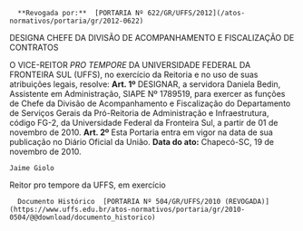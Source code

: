       **Revogada por:**  [PORTARIA Nº 622/GR/UFFS/2012](/atos-normativos/portaria/gr/2012-0622) 

   DESIGNA CHEFE DA DIVISÃO DE ACOMPANHAMENTO E FISCALIZAÇÃO DE CONTRATOS  

 O VICE-REITOR *PRO TEMPORE*  DA UNIVERSIDADE FEDERAL DA FRONTEIRA SUL (UFFS), no exercício da Reitoria e no uso de suas atribuições legais, resolve:   **Art. 1º**  DESIGNAR, a servidora Daniela Bedin, Assistente em Administração, SIAPE Nº 1789519, para exercer as funções de Chefe da Divisão de Acompanhamento e Fiscalização do Departamento de Serviços Gerais da Pró-Reitoria de Administração e Infraestrutura, código FG-2, da Universidade Federal da Fronteira Sul, a partir de 01 de novembro de 2010.   **Art. 2º**  Esta Portaria entra em vigor na data de sua publicação no Diário Oficial da União.        **Data do ato:** Chapecó-SC, 19 de novembro de 2010.   
 

    Jaime Giolo   
 Reitor pro tempore da UFFS, em exercício 

      Documento Histórico  [PORTARIA Nº 504/GR/UFFS/2010 (REVOGADA)](https://www.uffs.edu.br/atos-normativos/portaria/gr/2010-0504/@@download/documento_historico)     
      